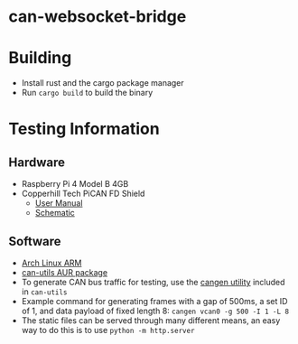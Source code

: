 # can-websocket-bridge

# Building
* Install rust and the cargo package manager
* Run `cargo build` to build the binary

# Testing Information
## Hardware
* Raspberry Pi 4 Model B 4GB
* Copperhill Tech PiCAN FD Shield
    * [User Manual](https://copperhilltech.com/content/PICAN_FD_UGB_11.pdf)
    * [Schematic](https://copperhilltech.com/content/pican_fd_rtc_rev_B.pdf)
    
## Software
* [Arch Linux ARM](https://archlinuxarm.org/platforms/armv8/broadcom/raspberry-pi-4)
* [can-utils AUR package](https://aur.archlinux.org/packages/can-utils/)
* To generate CAN bus traffic for testing, use the [cangen utility](https://manpages.debian.org/stretch-backports/can-utils/cangen.1.en.html) included in `can-utils`
* Example command for generating frames with a gap of 500ms, a set ID of 1, and data payload of fixed length 8: `cangen vcan0 -g 500 -I 1 -L 8`
* The static files can be served through many different means, an easy way to do this is to use `python -m http.server`
